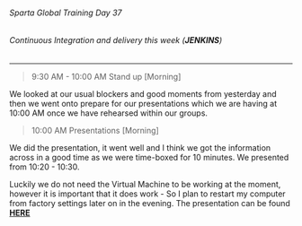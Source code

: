 ###### Sparta Global Training Day 37
###### Continuous Integration and delivery this week (**_JENKINS_**)

___

> 9:30 AM - 10:00 AM Stand up [Morning]

We looked at our usual blockers and good moments from yesterday and then we went onto
prepare for our presentations which we are having at 10:00 AM once we have rehearsed within our
groups.

> 10:00 AM Presentations [Morning]

We did the presentation, it went well and I think we got the information across in a good time
as we were time-boxed for 10 minutes. We presented from 10:20 - 10:30.

Luckily we do not need the Virtual Machine to be working at the moment, however it is important that it does work - So I plan to restart
my computer from factory settings later on in the evening. The presentation can be found [**HERE**](../../Documents/Presentation_CI_CD_CDE.pptx)

